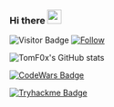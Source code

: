 ### Hi there <img src="https://media.giphy.com/media/hvRJCLFzcasrR4ia7z/giphy.gif" width="25px">
![Visitor Badge](https://visitor-badge.laobi.icu/badge?page_id=TomF0x.TomF0x)
[![Follow](https://img.shields.io/github/followers/TomF0x?label=Follow&style=social)](https://github.com/TomF0x)

![TomF0x's GitHub stats](https://github-readme-stats.vercel.app/api?username=TomF0x&count_private=true&show_icons=true&theme=radical)

[![CodeWars Badge](https://www.codewars.com/users/TomF0x/badges/large)](https://www.codewars.com/users/TomF0x)

[![Tryhackme Badge](https://tryhackme-badges.s3.amazonaws.com/TomFox.png)](https://tryhackme.com/p/TomFox)

